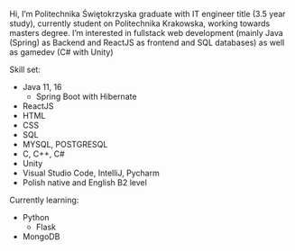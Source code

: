 Hi, I’m Politechnika Świętokrzyska graduate with IT engineer title (3.5 year study), currently student on Politechnika Krakowska, working towards masters degree.
I’m interested in fullstack web development (mainly Java (Spring) as Backend and ReactJS as frontend and SQL databases) as well as gamedev (C# with Unity)

Skill set:
  - Java 11, 16
    * Spring Boot with Hibernate
  - ReactJS
  - HTML
  - CSS
  - SQL
  - MYSQL, POSTGRESQL
  - C, C++, C#
  - Unity
  - Visual Studio Code, IntelliJ, Pycharm
  - Polish native and English B2 level

Currently learning:
- Python 
  * Flask
- MongoDB

<!---
camillo29/camillo29 is a ✨ special ✨ repository because its `README.md` (this file) appears on your GitHub profile.
You can click the Preview link to take a look at your changes.
--->
